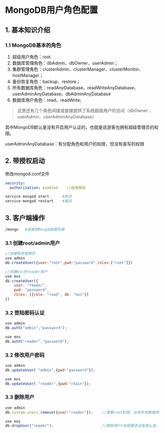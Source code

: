 # MongoDB用户角色配置

## 1. 基本知识介绍

### 1.1 MongoDB基本的角色

1. 超级用户角色：root 
2. 数据库管理角色：dbAdmin、dbOwner、userAdmin；
3. 集群管理角色：clusterAdmin、clusterManager、clusterMonitor、hostManager；
4. 备份恢复角色：backup、restore；
5. 所有数据库角色：readAnyDatabase、readWriteAnyDatabase、userAdminAnyDatabase、dbAdminAnyDatabase
6. 数据库用户角色：read、readWrite;

> 这里还有几个角色间接或直接提供了系统超级用户的访问（dbOwner 、userAdmin、userAdminAnyDatabase）

其中MongoDB默认是没有开启用户认证的，也就是说游客也拥有超级管理员的权限。

userAdminAnyDatabase：有分配角色和用户的权限，但没有查写的权限

## 2. 带授权启动

修改mongod.conf文件

```yaml
security:
  authorization: enabled    //启用授权
```

```bash
service mongod start      #启动
service mongod restart    #重启
```

## 3. 客户端操作

```bash
/mongo   #连接到MongoDB服务器
```

### 3.1 创建root/admin用户

```js
//创建系统管理员
use admin
db.createUser({user:"root",pwd:"password",roles:["root"]})
```

```js
//创建eos的reader账户
use eos
db.createUser({
    user: "reader",
    pwd: "password",
    roles: [{role: "read", db: "eos"}]
})
```

### 3.2 登陆密码认证

```js
use admin
db.auth("admin","password");
```

```js
use eos
db.auth("reader","password");
```

### 3.2 修改用户密码

```js
use admin
db.updateUser( "admin",{pwd:"password"});
```

```js
use eos
db.updateUser( "reader",{pwd:"chain"});
```

### 3.3 删除用户

```js
use admin
db.system.users.remove({user:"reader"});    //需要root权限，会将所有数据库中的reader用户删除

use eos
db.dropUser("reader");                      //删除用户(权限要求没有那么高，只删除本数据中的reader用户)
```


